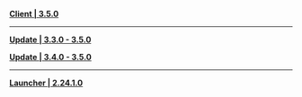 **[Client | 3.5.0](https://d3ln624mszu7ty.cloudfront.net/client_app/download/pc_zip/20230220120928_iIYV9krGiWL06eeB/GenshinImpact_3.5.0.zip)**

---

**[Update | 3.3.0 - 3.5.0](https://d3ln624mszu7ty.cloudfront.net/client_app/update/hk4e_global/10/game_3.3.0_3.5.0_hdiff_jFk1USEdyHepP3uG.zip)**

**[Update | 3.4.0 - 3.5.0](https://d3ln624mszu7ty.cloudfront.net/client_app/update/hk4e_global/10/game_3.4.0_3.5.0_hdiff_rXYAZvelstu54E2c.zip)**

---

**[Launcher | 2.24.1.0](https://d3ln624mszu7ty.cloudfront.net/client_app/update/hk4e_global/10/update_20230215211748_a8c6f6791Tz6ckWd.zip)**
